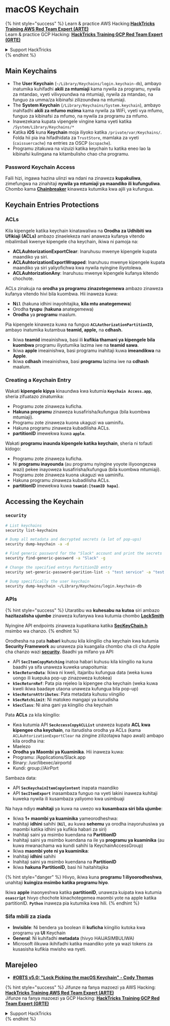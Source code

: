 # macOS Keychain

{% hint style="success" %}
Learn & practice AWS Hacking:<img src="../../.gitbook/assets/arte.png" alt="" data-size="line">[**HackTricks Training AWS Red Team Expert (ARTE)**](https://training.hacktricks.xyz/courses/arte)<img src="../../.gitbook/assets/arte.png" alt="" data-size="line">\
Learn & practice GCP Hacking: <img src="../../.gitbook/assets/grte.png" alt="" data-size="line">[**HackTricks Training GCP Red Team Expert (GRTE)**<img src="../../.gitbook/assets/grte.png" alt="" data-size="line">](https://training.hacktricks.xyz/courses/grte)

<details>

<summary>Support HackTricks</summary>

* Check the [**subscription plans**](https://github.com/sponsors/carlospolop)!
* **Join the** 💬 [**Discord group**](https://discord.gg/hRep4RUj7f) or the [**telegram group**](https://t.me/peass) or **follow** us on **Twitter** 🐦 [**@hacktricks\_live**](https://twitter.com/hacktricks\_live)**.**
* **Share hacking tricks by submitting PRs to the** [**HackTricks**](https://github.com/carlospolop/hacktricks) and [**HackTricks Cloud**](https://github.com/carlospolop/hacktricks-cloud) github repos.

</details>
{% endhint %}

## Main Keychains

* The **User Keychain** (`~/Library/Keychains/login.keychain-db`), ambayo inatumika kuhifadhi **akili za mtumiaji** kama nywila za programu, nywila za mtandao, vyeti vilivyoundwa na mtumiaji, nywila za mtandao, na funguo za umma/za kibinafsi zilizoundwa na mtumiaji.
* The **System Keychain** (`/Library/Keychains/System.keychain`), ambayo inahifadhi **akili za mfumo mzima** kama nywila za WiFi, vyeti vya mfumo, funguo za kibinafsi za mfumo, na nywila za programu za mfumo.
* Inawezekana kupata vipengele vingine kama vyeti katika `/System/Library/Keychains/*`
* Katika **iOS** kuna **Keychain** moja iliyoko katika `/private/var/Keychains/`. Folda hii pia ina hifadhidata za `TrustStore`, mamlaka za vyeti (`caissuercache`) na entries za OSCP (`ocspache`).
* Programu zitakuwa na vizuizi katika keychain tu katika eneo lao la kibinafsi kulingana na kitambulisho chao cha programu.

### Password Keychain Access

Faili hizi, ingawa hazina ulinzi wa ndani na zinaweza **kupakuliwa**, zimefungwa na zinahitaji **nywila ya mtumiaji ya maandiko ili kufunguliwa**. Chombo kama [**Chainbreaker**](https://github.com/n0fate/chainbreaker) kinaweza kutumika kwa ajili ya kufungua.

## Keychain Entries Protections

### ACLs

Kila kipengele katika keychain kinatawaliwa na **Orodha za Udhibiti wa Ufikiaji (ACLs)** ambazo zinaelekeza nani anaweza kufanya vitendo mbalimbali kwenye kipengele cha keychain, ikiwa ni pamoja na:

* **ACLAuhtorizationExportClear**: Inaruhusu mwenye kipengele kupata maandiko ya siri.
* **ACLAuhtorizationExportWrapped**: Inaruhusu mwenye kipengele kupata maandiko ya siri yaliyofichwa kwa nywila nyingine iliyotolewa.
* **ACLAuhtorizationAny**: Inaruhusu mwenye kipengele kufanya kitendo chochote.

ACLs zinakuja na **orodha ya programu zinazotegemewa** ambazo zinaweza kufanya vitendo hivi bila kuombwa. Hii inaweza kuwa:

* **N`il`** (hakuna idhini inayohitajika, **kila mtu anategemewa**)
* Orodha **tyupu** (**hakuna** anategemewa)
* **Orodha** ya **programu** maalum.

Pia kipengele kinaweza kuwa na funguo **`ACLAuthorizationPartitionID`,** ambayo inatumika kutambua **teamid, apple,** na **cdhash.**

* Ikiwa **teamid** imeainishwa, basi ili **kufikia thamani ya kipengele** **bila** **kuombwa** programu iliyotumika lazima iwe na **teamid sawa**.
* Ikiwa **apple** imeainishwa, basi programu inahitaji kuwa **imeandikwa** na **Apple**.
* Ikiwa **cdhash** imeainishwa, basi **programu** lazima iwe na **cdhash** maalum.

### Creating a Keychain Entry

Wakati **kipengele kipya** kinaundwa kwa kutumia **`Keychain Access.app`**, sheria zifuatazo zinatumika:

* Programu zote zinaweza kuficha.
* **Hakuna programu** zinaweza kusafirisha/kufungua (bila kuombwa mtumiaji).
* Programu zote zinaweza kuona ukaguzi wa uaminifu.
* Hakuna programu zinaweza kubadilisha ACLs.
* **partitionID** imewekwa kuwa **`apple`**.

Wakati **programu inaunda kipengele katika keychain**, sheria ni tofauti kidogo:

* Programu zote zinaweza kuficha.
* Ni **programu inayounda** (au programu nyingine yoyote iliyoongezwa wazi) pekee inayoweza kusafirisha/kufungua (bila kuombwa mtumiaji).
* Programu zote zinaweza kuona ukaguzi wa uaminifu.
* Hakuna programu zinaweza kubadilisha ACLs.
* **partitionID** imewekwa kuwa **`teamid:[teamID hapa]`**.

## Accessing the Keychain

### `security`
```bash
# List keychains
security list-keychains

# Dump all metadata and decrypted secrets (a lot of pop-ups)
security dump-keychain -a -d

# Find generic password for the "Slack" account and print the secrets
security find-generic-password -a "Slack" -g

# Change the specified entrys PartitionID entry
security set-generic-password-parition-list -s "test service" -a "test acount" -S

# Dump specifically the user keychain
security dump-keychain ~/Library/Keychains/login.keychain-db
```
### APIs

{% hint style="success" %}
Utaratibu wa **kuhesabu na kutoa** siri ambazo **hazitazalisha ujumbe** zinaweza kufanywa kwa kutumia chombo [**LockSmith**](https://github.com/its-a-feature/LockSmith)

Nyingine API endpoints zinaweza kupatikana katika [**SecKeyChain.h**](https://opensource.apple.com/source/libsecurity\_keychain/libsecurity\_keychain-55017/lib/SecKeychain.h.auto.html) msimbo wa chanzo.
{% endhint %}

Orodhesha na pata **habari** kuhusu kila kiingilio cha keychain kwa kutumia **Security Framework** au unaweza pia kuangalia chombo cha cli cha Apple cha chanzo wazi [**security**](https://opensource.apple.com/source/Security/Security-59306.61.1/SecurityTool/macOS/security.c.auto.html)**.** Baadhi ya mifano ya API:

* API **`SecItemCopyMatching`** inatoa habari kuhusu kila kiingilio na kuna baadhi ya sifa unaweza kuweka unapoitumia:
* **`kSecReturnData`**: Ikiwa ni kweli, itajaribu kufungua data (weka kuwa uongo ili kuepuka pop-up zinazoweza kutokea)
* **`kSecReturnRef`**: Pata pia rejeleo la kipengee cha keychain (weka kuwa kweli ikiwa baadaye utaona unaweza kufungua bila pop-up)
* **`kSecReturnAttributes`**: Pata metadata kuhusu viingilio
* **`kSecMatchLimit`**: Ni matokeo mangapi ya kurudisha
* **`kSecClass`**: Ni aina gani ya kiingilio cha keychain

Pata **ACLs** za kila kiingilio:

* Kwa kutumia API **`SecAccessCopyACLList`** unaweza kupata **ACL kwa kipengee cha keychain**, na itarudisha orodha ya ACLs (kama `ACLAuhtorizationExportClear` na zingine zilizotajwa hapo awali) ambapo kila orodha ina:
* Maelezo
* **Orodha ya Maombi ya Kuaminika**. Hii inaweza kuwa:
* Programu: /Applications/Slack.app
* Binary: /usr/libexec/airportd
* Kundi: group://AirPort

Sambaza data:

* API **`SecKeychainItemCopyContent`** inapata maandiko
* API **`SecItemExport`** inasambaza funguo na vyeti lakini inaweza kuhitaji kuweka nywila ili kusambaza yaliyomo kwa usimbuaji

Na haya ndiyo **mahitaji** ya kuwa na uwezo wa **kusambaza siri bila ujumbe**:

* Ikiwa **1+ maombi ya kuaminika** yameorodheshwa:
* Inahitaji **idhini** sahihi (**`Nil`**, au kuwa **sehemu** ya orodha inayoruhusiwa ya maombi katika idhini ya kufikia habari za siri)
* Inahitaji saini ya msimbo kuendana na **PartitionID**
* Inahitaji saini ya msimbo kuendana na ile ya **programu ya kuaminika** (au kuwa mwanachama wa kundi sahihi la KeychainAccessGroup)
* Ikiwa **maombi yote ni ya kuaminika**:
* Inahitaji **idhini** sahihi
* Inahitaji saini ya msimbo kuendana na **PartitionID**
* Ikiwa **hakuna PartitionID**, basi hii haitahitajika

{% hint style="danger" %}
Hivyo, ikiwa kuna **programu 1 iliyoorodheshwa**, unahitaji **kuingiza msimbo katika programu hiyo**.

Ikiwa **apple** inaonyeshwa katika **partitionID**, unaweza kuipata kwa kutumia **`osascript`** hivyo chochote kinachotegemea maombi yote na apple katika partitionID. **`Python`** inaweza pia kutumika kwa hili.
{% endhint %}

### Sifa mbili za ziada

* **Invisible**: Ni bendera ya boolean ili **kuficha** kiingilio kutoka kwa programu ya **UI** Keychain
* **General**: Ni kuhifadhi **metadata** (hivyo HAIJASIMBULIWA)
* Microsoft ilikuwa ikihifadhi katika maandiko yote ya wazi tokens za kusasisha kufikia mwisho wa nyeti.

## Marejeleo

* [**#OBTS v5.0: "Lock Picking the macOS Keychain" - Cody Thomas**](https://www.youtube.com/watch?v=jKE1ZW33JpY)

{% hint style="success" %}
Jifunze na fanya mazoezi ya AWS Hacking:<img src="../../.gitbook/assets/arte.png" alt="" data-size="line">[**HackTricks Training AWS Red Team Expert (ARTE)**](https://training.hacktricks.xyz/courses/arte)<img src="../../.gitbook/assets/arte.png" alt="" data-size="line">\
Jifunze na fanya mazoezi ya GCP Hacking: <img src="../../.gitbook/assets/grte.png" alt="" data-size="line">[**HackTricks Training GCP Red Team Expert (GRTE)**<img src="../../.gitbook/assets/grte.png" alt="" data-size="line">](https://training.hacktricks.xyz/courses/grte)

<details>

<summary>Support HackTricks</summary>

* Angalia [**mpango wa usajili**](https://github.com/sponsors/carlospolop)!
* **Jiunge na** 💬 [**kikundi cha Discord**](https://discord.gg/hRep4RUj7f) au [**kikundi cha telegram**](https://t.me/peass) au **fuata** sisi kwenye **Twitter** 🐦 [**@hacktricks\_live**](https://twitter.com/hacktricks\_live)**.**
* **Shiriki hila za udukuzi kwa kuwasilisha PRs kwa** [**HackTricks**](https://github.com/carlospolop/hacktricks) na [**HackTricks Cloud**](https://github.com/carlospolop/hacktricks-cloud) repos za github.

</details>
{% endhint %}
